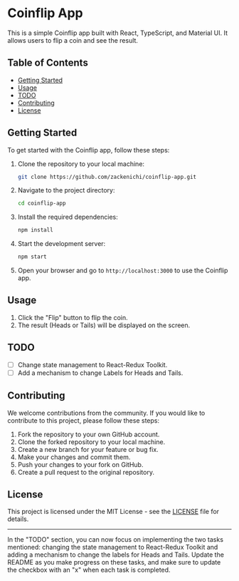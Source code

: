 # Coinflip App

This is a simple Coinflip app built with React, TypeScript, and Material UI. It allows users to flip a coin and see the result.

## Table of Contents

- [Getting Started](#getting-started)
- [Usage](#usage)
- [TODO](#todo)
- [Contributing](#contributing)
- [License](#license)

## Getting Started

To get started with the Coinflip app, follow these steps:

1. Clone the repository to your local machine:

   ```bash
   git clone https://github.com/zackenichi/coinflip-app.git
   ```

2. Navigate to the project directory:

   ```bash
   cd coinflip-app
   ```

3. Install the required dependencies:

   ```bash
   npm install
   ```

4. Start the development server:

   ```bash
   npm start
   ```

5. Open your browser and go to `http://localhost:3000` to use the Coinflip app.

## Usage

1. Click the "Flip" button to flip the coin.
2. The result (Heads or Tails) will be displayed on the screen.

## TODO

- [ ] Change state management to React-Redux Toolkit.
- [ ] Add a mechanism to change Labels for Heads and Tails.

## Contributing

We welcome contributions from the community. If you would like to contribute to this project, please follow these steps:

1. Fork the repository to your own GitHub account.
2. Clone the forked repository to your local machine.
3. Create a new branch for your feature or bug fix.
4. Make your changes and commit them.
5. Push your changes to your fork on GitHub.
6. Create a pull request to the original repository.

## License

This project is licensed under the MIT License - see the [LICENSE](LICENSE) file for details.

---

In the "TODO" section, you can now focus on implementing the two tasks mentioned: changing the state management to React-Redux Toolkit and adding a mechanism to change the labels for Heads and Tails. Update the README as you make progress on these tasks, and make sure to update the checkbox with an "x" when each task is completed.
